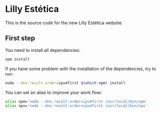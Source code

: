 # Lilly Estética

This is the source code for the new Lilly Estética website.

## First step

You need to install all dependencies:

```bash
npm install
```

If you have some problem with the installation of the dependencies, try to run:

```bash
node --dns-result-order=ipv4first $(which npm) install
```

You can set an alias to improve your work flow:

```bash
alias npm='node --dns-result-order=ipv4first /usr/local/bin/npm'
alias npx='node --dns-result-order=ipv4first /usr/local/bin/npx'
```
